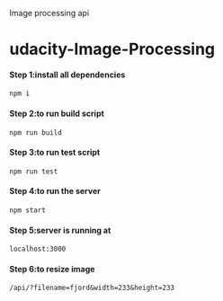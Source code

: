 Image processing api
# udacity-Image-Processing

#### Step 1:install all dependencies

    npm i

#### Step 2:to run build script

    npm run build
#### Step 3:to run test script

    npm run test

#### Step 4:to run the server

    npm start

#### Step 5:server is running at

    localhost:3000

#### Step 6:to resize image

    /api/?filename=fjord&width=233&height=233
